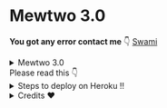 # Mewtwo 3.0
 

**You got any error contact me** 👇
[Swami](https://t.me/Swami_2_0_0)


<details>
<summary> Mewtwo 3.0 </summary>
<img src="https://telegra.ph/file/ae5a7b751569bb8b5062e.jpg" />
</details>
Please read this 👇
<details>
  <summary>Steps to deploy on Heroku !! </summary>

```
 details, Deploy!
1st fork kro fir main.py me changes kro fir heroku se manually deploy krlo
Fir web ko off kro aur worker ko on kro fir agar koi error mile to
Reveal config vars me jaao port ko delete krdo aur wheebook ko bhi the. WAIT 2-3 aur bot start🥰
Deploy link 👇
```
# [DEPLOY HERE](https://dashboard.heroku.com/new?button-url=https%3A%2F%2Fgithub.com%2Fpogonoob%2FMewtwo&template=https%3A%2F%2Fgithub.com%2Fpogonoob%2FLMewtwo)
</details>

<details>
<summary> Credits ❤️ </summary>
<b> Credits</b>
<h1> Swami </h1>
</details>
